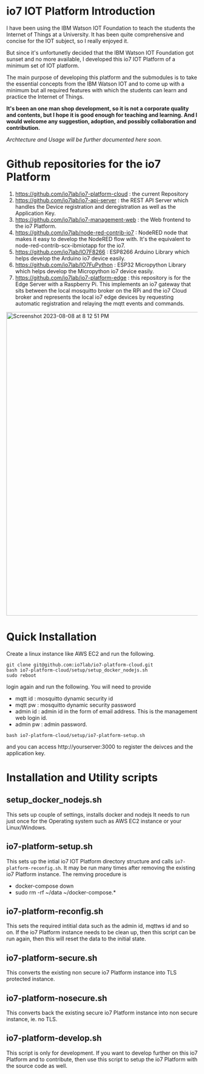 # io7 IOT Platform Introduction
I have been using the IBM Watson IOT Foundation to teach the students the Internet of Things at a University. It has been quite comprehensive and concise for the IOT subject, so I really enjoyed it. 

But since it's unfortunetly decided that the IBM Watson IOT Foundation got sunset and no more available, I developed this io7 IOT Platform of a minimum set of IOT platform.

The main purpose of developing this platform and the submodules is to take the essential concepts from the IBM Watson IOT and to come up with a minimum but all required features with which the students can learn and practice the Internet of Things.

**It's been an one man shop development, so it is not a corporate quality and contents, but I hope it is good enough for teaching and learning. And I would welcome any suggestion, adoption, and possibly collaboration and contribution.**

*Archtecture and Usage will be further documented here soon.*

# Github repositories for the io7 Platform

1. https://github.com/io7lab/io7-platform-cloud : the current Repository
2. https://github.com/io7lab/io7-api-server : the REST API Server which handles the Device registration and deregistration as well as the Application Key.
3. https://github.com/io7lab/io7-management-web : the Web frontend to the io7 Platform.
4. https://github.com/io7lab/node-red-contrib-io7 : NodeRED node that makes it easy to develop the NodeRED flow with. It's the equivalent to node-red-contrib-scx-ibmiotapp for the io7.
5. https://github.com/io7lab/IO7F8266 : ESP8266 Arduino Library which helps develop the Arduino io7 device easily.
6. https://github.com/io7lab/IO7FuPython : ESP32 Micropython Library which helps develop the Micropython io7 device easily.
7. https://github.com/io7lab/io7-platform-edge : this repository is for the Edge Server with a Raspberry Pi. This implements an io7 gateway that sits between the local mosquitto broker on the RPi and the io7 Cloud broker and represents the local io7 edge devices by requesting automatic registration and relaying the mqtt events and commands.

<img width="800" alt="Screenshot 2023-08-08 at 8 12 51 PM" src="https://github.com/io7lab/io7-platform-cloud/assets/13171662/279e44bc-265c-4149-9b36-d10a3ace046f">


# Quick Installation

Create a linux instance like AWS EC2 and run the following.
```
git clone git@github.com:io7lab/io7-platform-cloud.git
bash io7-platform-cloud/setup/setup_docker_nodejs.sh
sudo reboot
```
login again and run the following. You will need to provide
* mqtt id  : mosquitto dynamic security id
* mqtt pw  : mosquitto dynamic security password
* admin id : admin id in the form of email address. This is the management web login id.
* admin pw : admin password.

```
bash io7-platform-cloud/setup/io7-platform-setup.sh
```
and you can access http://yourserver:3000 to register the deivces and the application key.

# Installation and Utility scripts

## setup_docker_nodejs.sh
This sets up couple of settings, installs docker and nodejs
It needs to run just once for the Operating system such as AWS EC2 instance or your Linux/Windows.

## io7-platform-setup.sh
This sets up the intial io7 IOT Platform directory structure and calls `io7-platform-reconfig.sh`.
It may be run many times after removing the existing io7 Platform instance. The remving procedure is 
* docker-compose down
* sudo rm -rf ~/data ~/docker-compose.*


## io7-platform-reconfig.sh
This sets the required intitial data such as the admin id, mqttws id and so on. If the io7 Platform instance needs to be clean up, then this script can be run again, then this will reset the data to the initial state.

## io7-platform-secure.sh
This converts the existing non secure io7 Platform instance into TLS protected instance.

## io7-platform-nosecure.sh
This converts back the existing secure io7 Platform instance into non secure instance, ie. no TLS.

## io7-platform-develop.sh
This script is only for development. If you want to develop further on this io7 Platform and to contribute, then use this script to setup the io7 Platform with the source code as well.
